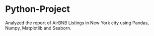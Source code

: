 # Python-Project
Analyzed the report of AirBNB Listings in New York city using Pandas, Numpy, Matplotlib and Seaborn.
